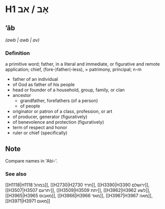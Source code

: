 # H1 אָב / אב

## ʼâb

_(awb | awb | av)_

### Definition

a primitive word; father, in a literal and immediate, or figurative and remote application; chief, (fore-)father(-less), × patrimony, principal; n-m

- father of an individual
- of God as father of his people
- head or founder of a household, group, family, or clan
- ancestor
  - grandfather, forefathers (of a person)
  - of people
- originator or patron of a class, profession, or art
- of producer, generator (figuratively)
- of benevolence and protection (figuratively)
- term of respect and honor
- ruler or chief (specifically)

## Note

Compare names in 'Abi-'.

### See also

[[H1118|H1118 במהל]], [[H2730|H2730 חרד]], [[H3390|H3390 ירושלם]], [[H3507|H3507 יתרעם]], [[H3509|H3509 יתת]], [[H3962|H3962 לשע]], [[H3965|H3965 מאבוס]], [[H3966|H3966 מאד]], [[H3967|H3967 מאה]], [[H3971|H3971 מאום]]
